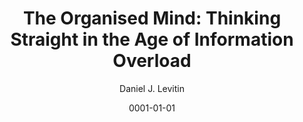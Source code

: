 ---
title: "The Organised Mind: Thinking Straight in the Age of Information Overload"
author: "Daniel J. Levitin"
date: "0001-01-01"
draft: false
---